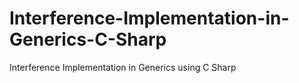 # Interference-Implementation-in-Generics-C-Sharp
Interference Implementation in Generics using C Sharp
